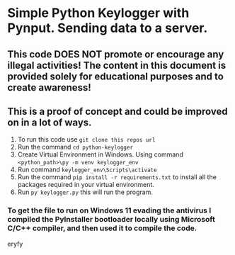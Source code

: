 # Simple Python Keylogger with Pynput. Sending data to a server.
## This code DOES NOT promote or encourage any illegal activities! The content in this document is provided solely for educational purposes and to create awareness!

## This is a proof of concept and could be improved on in a lot of ways.

1. To run this code use `git clone this repos url`
2. Run the command `cd python-keylogger`
3. Create Virtual Environment in Windows. Using command `<python_path>\py -m venv keylogger_env`
4. Run command `keylogger_env\Scripts\activate`
5. Run the command `pip install -r requirements.txt` to install all the packages required in your virtual environment.
6. Run `py keylogger.py` this will run the program.

### To get the file to run on Windows 11 evading the antivirus I compiled the PyInstaller bootloader locally using Microsoft C/C++ compiler, and then used it to compile the code.

eryfy